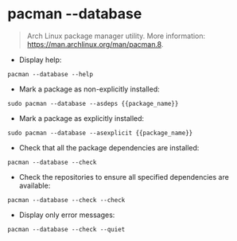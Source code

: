 # pacman --database

> Arch Linux package manager utility.
> More information: <https://man.archlinux.org/man/pacman.8>.

- Display help:

`pacman --database --help`

- Mark a package as non-explicitly installed:

`sudo pacman --database --asdeps {{package_name}}`

- Mark a package as explicitly installed:

`sudo pacman --database --asexplicit {{package_name}}`

- Check that all the package dependencies are installed:

`pacman --database --check`

- Check the repositories to ensure all specified dependencies are available:

`pacman --database --check --check`

- Display only error messages:

`pacman --database --check --quiet`
